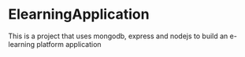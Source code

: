 # ElearningApplication
This is a project that uses mongodb, express and nodejs to build an e-learning platform application
